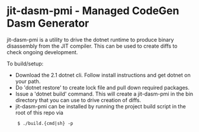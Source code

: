 # jit-dasm-pmi - Managed CodeGen Dasm Generator 

jit-dasm-pmi is a utility to drive the dotnet runtime to produce
binary disassembly from the JIT compiler.  This can be used to create
diffs to check ongoing development.

To build/setup:

* Download the 2.1 dotnet cli.  Follow install instructions and get
  dotnet on your path.
* Do 'dotnet restore' to create lock file and  pull down required packages.
* Issue a 'dotnet build' command.  This will create a jit-dasm-pmi in the bin
  directory that you can use to drive creation of diffs.
* jit-dasm-pmi can be installed by running the project build script in the root
  of this repo via

``` 
    $ ./build.{cmd|sh} -p
```